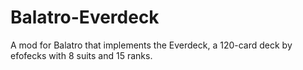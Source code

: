 # Balatro-Everdeck
A mod for Balatro that implements the Everdeck, a 120-card deck by efofecks with 8 suits and 15 ranks.
